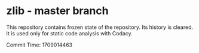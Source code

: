 # zlib - master branch

This repository contains frozen state of the repository.
Its history is cleared. It is used only for static code
analysis with Codacy.

Commit Time: 1709014463